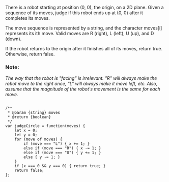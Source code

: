 There is a robot starting at position (0, 0), the origin, on a 2D plane. Given a sequence of its moves, judge if this robot ends up at (0, 0) after it completes its moves.

The move sequence is represented by a string, and the character moves[i] represents its ith move. Valid moves are R (right), L (left), U (up), and D (down). 

If the robot returns to the origin after it finishes all of its moves, return true. Otherwise, return false.

### Note:   
*The way that the robot is "facing" is irrelevant. "R" will always make the robot move to the right once, "L" will always make it move left, etc. Also, assume that the magnitude of the robot's movement is the same for each move.*

<pre><code>
/**
 * @param {string} moves
 * @return {boolean}
 */
var judgeCircle = function(moves) {
    let x = 0;
    let y = 0;
    for (move of moves) {
        if (move === "L") { x += 1; }
        else if (move === "R") { x -= 1; }
        else if (move === "U") { y += 1; }
        else { y -= 1; }
    }
    if (x === 0 && y === 0) { return true; }
    return false;
};
</code></pre>